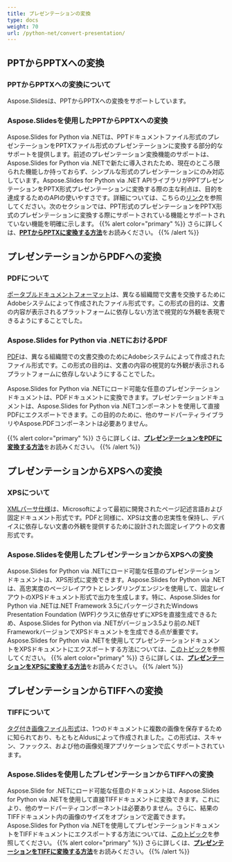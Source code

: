 ```yaml
---
title: プレゼンテーションの変換
type: docs
weight: 70
url: /python-net/convert-presentation/
---
```


## **PPTからPPTXへの変換**
### **PPTからPPTXへの変換について**
Aspose.Slidesは、PPTからPPTXへの変換をサポートしています。
### **Aspose.Slidesを使用したPPTからPPTXへの変換**
Aspose.Slides for Python via .NETは、PPTドキュメントファイル形式のプレゼンテーションをPPTXファイル形式のプレゼンテーションに変換する部分的なサポートを提供します。前述のプレゼンテーション変換機能のサポートは、Aspose.Slides for Python via .NETで新たに導入されたため、現在のところ限られた機能しか持っておらず、シンプルな形式のプレゼンテーションにのみ対応しています。Aspose.Slides for Python via .NET APIライブラリがPPTプレゼンテーションをPPTX形式プレゼンテーションに変換する際の主な利点は、目的を達成するためのAPIの使いやすさです。詳細については、こちらの[リンク](/slides/python-net/convert-presentation/)を参照してください。次のセクションでは、PPT形式のプレゼンテーションをPPTX形式のプレゼンテーションに変換する際にサポートされている機能とサポートされていない機能を明確に示します。
{{% alert color="primary" %}} 
さらに詳しくは、[**PPTからPPTXに変換する方法**](/slides/python-net/convert-ppt-to-pptx/)をお読みください。
{{% /alert %}}
## **プレゼンテーションからPDFへの変換**
### **PDFについて**
[ポータブルドキュメントフォーマット](https://en.wikipedia.org/wiki/PDF)は、異なる組織間で文書を交換するためにAdobeシステムによって作成されたファイル形式です。この形式の目的は、文書の内容が表示されるプラットフォームに依存しない方法で視覚的な外観を表現できるようにすることでした。
### **Aspose.Slides for Python via .NETにおけるPDF**
[PDF](https://docs.fileformat.com/pdf/)は、異なる組織間での文書交換のためにAdobeシステムによって作成されたファイル形式です。この形式の目的は、文書の内容の視覚的な外観が表示されるプラットフォームに依存しないようにすることでした。

Aspose.Slides for Python via .NETにロード可能な任意のプレゼンテーションドキュメントは、PDFドキュメントに変換できます。プレゼンテーションドキュメントは、Aspose.Slides for Python via .NETコンポーネントを使用して直接PDFにエクスポートできます。この目的のために、他のサードパーティライブラリやAspose.PDFコンポーネントは必要ありません。

{{% alert color="primary" %}} 
さらに詳しくは、[**プレゼンテーションをPDFに変換する方法**](/slides/python-net/convert-powerpoint-ppt-and-pptx-to-pdf/)をお読みください。
{{% /alert %}}

## **プレゼンテーションからXPSへの変換**
### **XPSについて**
[XMLパーサ仕様](https://en.wikipedia.org/wiki/Open_XML_Paper_Specification)は、Microsoftによって最初に開発されたページ記述言語および固定ドキュメント形式です。PDFと同様に、XPSは文書の忠実性を保持し、デバイスに依存しない文書の外観を提供するために設計された固定レイアウトの文書形式です。
### **Aspose.Slidesを使用したプレゼンテーションからXPSへの変換**
Aspose.Slides for Python via .NETにロード可能な任意のプレゼンテーションドキュメントは、XPS形式に変換できます。Aspose.Slides for Python via .NETは、高忠実度のページレイアウトとレンダリングエンジンを使用して、固定レイアウトのXPSドキュメント形式で出力を生成します。特に、Aspose.Slides for Python via .NETは.NET Framework 3.5にパッケージされたWindows Presentation Foundation (WPF)クラスに依存せずにXPSを直接生成できるため、Aspose.Slides for Python via .NETがバージョン3.5より前の.NET FrameworkバージョンでXPSドキュメントを生成できる点が重要です。Aspose.Slides for Python via .NETを使用してプレゼンテーションドキュメントをXPSドキュメントにエクスポートする方法については、[このトピック](/slides/python-net/convert-powerpoint-ppt-and-pptx-to-microsoft-xps-document/)を参照してください。
{{% alert color="primary" %}} 
さらに詳しくは、[**プレゼンテーションをXPSに変換する方法**](/slides/python-net/convert-powerpoint-ppt-and-pptx-to-microsoft-xps-document/)をお読みください。
{{% /alert %}}
## **プレゼンテーションからTIFFへの変換**
### **TIFFについて**
[タグ付き画像ファイル形式](https://en.wikipedia.org/wiki/TIFF)は、1つのドキュメントに複数の画像を保存するために知られており、もともとAldusによって作成されました。この形式は、スキャン、ファックス、および他の画像処理アプリケーションで広くサポートされています。
### **Aspose.Slidesを使用したプレゼンテーションからTIFFへの変換**
Aspose.Slide for .NETにロード可能な任意のドキュメントは、Aspose.Slides for Python via .NETを使用して直接TIFFドキュメントに変換できます。これにより、他のサードパーティコンポーネントは必要ありません。さらに、結果のTIFFドキュメント内の画像のサイズをオプションで定義できます。Aspose.Slides for Python via .NETを使用してプレゼンテーションドキュメントをTIFFドキュメントにエクスポートする方法については、[このトピック](/slides/python-net/convert-powerpoint-ppt-and-pptx-to-tiff/)を参照してください。
{{% alert color="primary" %}} 
さらに詳しくは、[**プレゼンテーションをTIFFに変換する方法**](/slides/python-net/convert-powerpoint-to-tiff/)をお読みください。
{{% /alert %}}